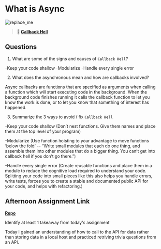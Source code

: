 # What is Async

![replace_me](https://codeworks.blob.core.windows.net/public/assets/img/illustrations/placeholder.svg)

> **📖 [Callback Hell](https://codeworksacademy.com/fs-student-guide/resources/wk4/01-Callbacks)**

## Questions

1. What are some of the signs and causes of `Callback Hell`?

-Keep your code shallow
-Modularize
-Handle every single error

2. What does the asynchronous mean and how are callbacks involved?

Async callbacks are functions that are specified as arguments when calling a function which will start executing code in the background. When the background code finishes running it calls the callback function to let you know the work is done, or to let you know that something of interest has happened.

3. Summarize the 3 ways to avoid / fix `Callback Hell`


-Keep your code shallow
(Don’t nest functions. Give them names and place them at the top level of your program)

-Modularize
(Use function hoisting to your advantage to move functions ‘below the fold’ -- “Write small modules that each do one thing, and assemble them into other modules that do a bigger thing. You can’t get into callback hell if you don’t go there.”)

-Handle every single error
(Create reusable functions and place them in a module to reduce the cognitive load required to understand your code. Splitting your code into small pieces like this also helps you handle errors, write tests, forces you to create a stable and documented public API for your code, and helps with refactoring.)

## Afternoon Assignment Link

**[Repo](https://github.com/KarinnaGorrono/Trivia-Game)**

Identify at least 1 takeaway from today's assignment

Today I gained an understanding of how to call to the API for data rather than storing data in a local host and practiced retriving trivia questions from an API.
